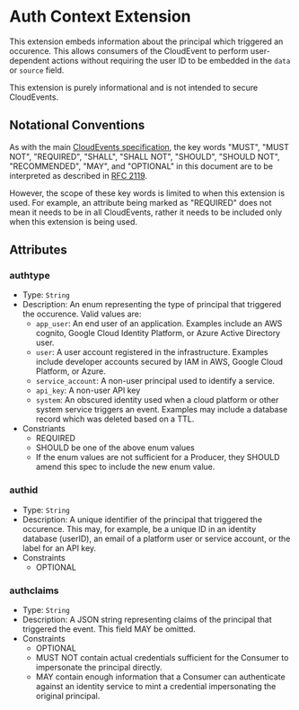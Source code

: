 # Auth Context Extension

This extension embeds information about the principal which triggered an occurence. This allows consumers of the
CloudEvent to perform user-dependent actions without requiring the user ID to
be embedded in the `data` or `source` field.

This extension is purely informational and is not intended to secure CloudEvents.

## Notational Conventions

As with the main [CloudEvents specification](../spec.md), the key words "MUST",
"MUST NOT", "REQUIRED", "SHALL", "SHALL NOT", "SHOULD", "SHOULD NOT",
"RECOMMENDED", "MAY", and "OPTIONAL" in this document are to be interpreted as
described in [RFC 2119](https://tools.ietf.org/html/rfc2119).

However, the scope of these key words is limited to when this extension is
used. For example, an attribute being marked as "REQUIRED" does not mean
it needs to be in all CloudEvents, rather it needs to be included only when 
this extension is being used.

## Attributes

### authtype

- Type: `String`
- Description: An enum representing the type of principal that triggered the occurence.
Valid values are:
  - `app_user`: An end user of an application. Examples include an AWS cognito,
    Google Cloud Identity Platform, or Azure Active Directory user.
  - `user`: A user account registered in the infrastructure. Examples include
    developer accounts secured by IAM in AWS, Google Cloud Platform, or Azure.
  - `service_account`: A non-user principal used to identify a service.
  - `api_key`: A non-user API key
  - `system`: An obscured identity used when a cloud platform or other system
    service triggers an event. Examples may include a database record which
    was deleted based on a TTL.
- Constriants
  - REQUIRED
  - SHOULD be one of the above enum values
  - If the enum values are not sufficient for a Producer, they SHOULD amend this spec to include the new enum value.

### authid
- Type: `String`
- Description: A unique identifier of the principal that triggered the occurence. This may, for example, be a unique ID in an identity database (userID), an email of a platform user or service account, or the label for an API key.
- Constraints
  - OPTIONAL

### authclaims
- Type: `String`
- Description: A JSON string representing claims of the principal that triggered
  the event. This field MAY be omitted.
- Constraints
  - OPTIONAL
  - MUST NOT contain actual credentials sufficient for the Consumer to impersonate the principal directly.
  - MAY contain enough information that a Consumer can authenticate against an identity service to mint a credential impersonating the original principal.